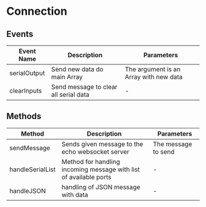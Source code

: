 # Connection

## Events

<!-- @vuese:Connection:events:start -->
|Event Name|Description|Parameters|
|---|---|---|
|serialOutput|Send new data do main Array|The argument is an Array with new data|
|clearInputs|Send message to clear all serial data|-|

<!-- @vuese:Connection:events:end -->


## Methods

<!-- @vuese:Connection:methods:start -->
|Method|Description|Parameters|
|---|---|---|
|sendMessage|Sends given message to the echo websocket server|The message to send|
|handleSerialList|Method for handling incoming message with list of available ports|-|
|handleJSON|handling of JSON message with data|-|

<!-- @vuese:Connection:methods:end -->


